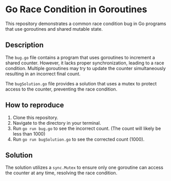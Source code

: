 # Go Race Condition in Goroutines

This repository demonstrates a common race condition bug in Go programs that use goroutines and shared mutable state.

## Description

The `bug.go` file contains a program that uses goroutines to increment a shared counter.  However, it lacks proper synchronization, leading to a race condition.  Multiple goroutines may try to update the counter simultaneously resulting in an incorrect final count.

The `bugSolution.go` file provides a solution that uses a mutex to protect access to the counter, preventing the race condition. 

## How to reproduce

1. Clone this repository.
2. Navigate to the directory in your terminal.
3. Run `go run bug.go` to see the incorrect count. (The count will likely be less than 1000)
4. Run `go run bugSolution.go` to see the corrected count (1000). 

## Solution

The solution utilizes a `sync.Mutex` to ensure only one goroutine can access the counter at any time, resolving the race condition.
